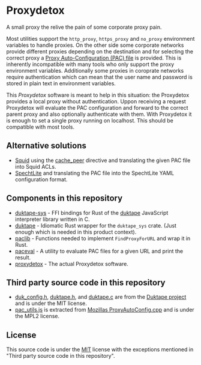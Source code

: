 Proxydetox
==========

A small proxy the relive the pain of some corporate proxy pain.

Most utilities support the `http_proxy`, `https_proxy` and `no_proxy`
environment variables to handle proxies. On the other side some corporate
networks provide different proxies depending on the destination and for
selecting the correct proxy a [Proxy Auto-Configuration (PAC) file][mdnpac] is
provided. This is inherently incompatible with many tools who only support the
proxy environment variables. Additionally some proxies in coroprate networks
require authentication which can mean that the user name and password is stored
in plain text in environment variables.

This *Proxydetox* software is meant to help in this situation: the Proxydetox
provides a local proxy without authentication. Uppon receiving a request
Proxydetox will evaluate the PAC configuration and forward to the correct
parent proxy and also optionally authenticate with them. With Proxydetox it is
enough to set a single proxy running on localhost. This should be compatible
with most tools.

[mdnpac]: https://developer.mozilla.org/en-US/docs/Web/HTTP/Proxy_servers_and_tunneling/Proxy_Auto-Configuration_(PAC)_file "Proxy Auto-Configuration (PAC) file"

Alternative solutions
---------------------

- [Squid](http://www.squid-cache.org) using the
  [cache_peer](http://www.squid-cache.org/Doc/config/cache_peer/) directive and
  translating the given PAC file into Squid ACLs.
- [SpechtLite](https://github.com/zhuhaow/SpechtLite) and translating the PAC
  file into the SpechtLite YAML configuration format.

Components in this repository
-----------------------------

- [duktape-sys](./duktape-sys/) - FFI bindings for Rust of the [duktape](https://duktape.org)
  JavaScript interpreter library written in C.
- [duktape](./duktape/) - Idiomatic Rust wrapper for the `duktape_sys` crate.
  (Just enough which is needed in this product context).
- [paclib](./paclib/) - Functions needed to implement `FindProxyForURL` and wrap it in Rust.
- [paceval](./paceval/) - A utility to evaluate PAC files for a given URL and print the result.
- [proxydetox](./proxydetox/) - The actual Proxydetox software.

Third party source code in this repository
------------------------------------------

- [duk_config.h](duktape-sys/src/duk_config.h),
  [duktape.h](duktape-sys/src/duktape.h), and
  [duktape.c](duktape-sys/src/duktape.c) are from the
  [Duktape project](https://duktape.org) and is under the MIT license.
- [pac_utils.js](paclib/src/pac_utils.js) is extracted from
  [Mozillas ProxyAutoConfig.cpp](https://dxr.mozilla.org/mozilla-central/source/netwerk/base/ProxyAutoConfig.cpp)
  and is under the MPL2 license.

License
-------

This source code is under the [MIT](https://opensource.org/licenses/MIT)
license with the exceptions mentioned in "Third party source code in
this repository".
